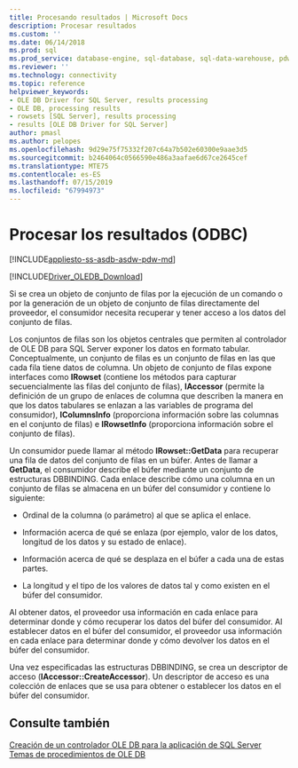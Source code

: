 ```yaml
---
title: Procesando resultados | Microsoft Docs
description: Procesar resultados
ms.custom: ''
ms.date: 06/14/2018
ms.prod: sql
ms.prod_service: database-engine, sql-database, sql-data-warehouse, pdw
ms.reviewer: ''
ms.technology: connectivity
ms.topic: reference
helpviewer_keywords:
- OLE DB Driver for SQL Server, results processing
- OLE DB, processing results
- rowsets [SQL Server], results processing
- results [OLE DB Driver for SQL Server]
author: pmasl
ms.author: pelopes
ms.openlocfilehash: 9d29e75f75332f207c64a7b502e60300e9aae3d5
ms.sourcegitcommit: b2464064c0566590e486a3aafae6d67ce2645cef
ms.translationtype: MTE75
ms.contentlocale: es-ES
ms.lasthandoff: 07/15/2019
ms.locfileid: "67994973"
---
```

# <a name="processing-results"></a>Procesar los resultados (ODBC)
[!INCLUDE[appliesto-ss-asdb-asdw-pdw-md](../../../includes/appliesto-ss-asdb-asdw-pdw-md.md)]

[!INCLUDE[Driver_OLEDB_Download](../../../includes/driver_oledb_download.md)]

  Si se crea un objeto de conjunto de filas por la ejecución de un comando o por la generación de un objeto de conjunto de filas directamente del proveedor, el consumidor necesita recuperar y tener acceso a los datos del conjunto de filas.  
  
 Los conjuntos de filas son los objetos centrales que permiten al controlador de OLE DB para SQL Server exponer los datos en formato tabular. Conceptualmente, un conjunto de filas es un conjunto de filas en las que cada fila tiene datos de columna. Un objeto de conjunto de filas expone interfaces como **IRowset** (contiene los métodos para capturar secuencialmente las filas del conjunto de filas), **IAccessor** (permite la definición de un grupo de enlaces de columna que describen la manera en que los datos tabulares se enlazan a las variables de programa del consumidor), **IColumnsInfo** (proporciona información sobre las columnas en el conjunto de filas) e **IRowsetInfo** (proporciona información sobre el conjunto de filas).  
  
 Un consumidor puede llamar al método **IRowset::GetData** para recuperar una fila de datos del conjunto de filas en un búfer. Antes de llamar a **GetData**, el consumidor describe el búfer mediante un conjunto de estructuras DBBINDING. Cada enlace describe cómo una columna en un conjunto de filas se almacena en un búfer del consumidor y contiene lo siguiente:  
  
-   Ordinal de la columna (o parámetro) al que se aplica el enlace.  
  
-   Información acerca de qué se enlaza (por ejemplo, valor de los datos, longitud de los datos y su estado de enlace).  
  
-   Información acerca de qué se desplaza en el búfer a cada una de estas partes.  
  
-   La longitud y el tipo de los valores de datos tal y como existen en el búfer del consumidor.  
  
 Al obtener datos, el proveedor usa información en cada enlace para determinar donde y cómo recuperar los datos del búfer del consumidor. Al establecer datos en el búfer del consumidor, el proveedor usa información en cada enlace para determinar donde y cómo devolver los datos en el búfer del consumidor.  
  
 Una vez especificadas las estructuras DBBINDING, se crea un descriptor de acceso (**IAccessor::CreateAccessor**). Un descriptor de acceso es una colección de enlaces que se usa para obtener o establecer los datos en el búfer del consumidor.  
  
## <a name="see-also"></a>Consulte también  
 [Creación de un controlador OLE DB para la aplicación de SQL Server](../../oledb/ole-db-driver/creating-a-oledb-driver-for-sql-server-application.md)   
 [Temas de procedimientos de OLE DB](../../oledb/ole-db-how-to/ole-db-how-to-topics.md)  
  
  
